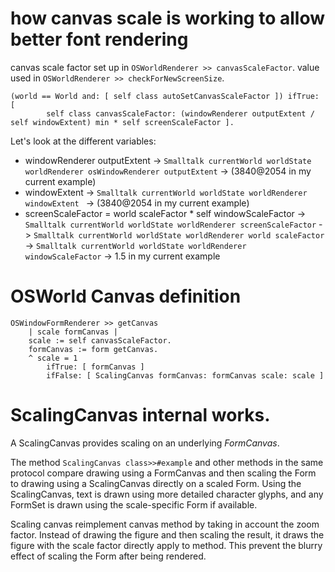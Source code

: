 # how canvas scale is working to allow better font rendering

canvas scale factor set up in `OSWorldRenderer >> canvasScaleFactor`.
value used in `OSWorldRenderer >> checkForNewScreenSize`.

```smalltalk
(world == World and: [ self class autoSetCanvasScaleFactor ]) ifTrue: [
        self class canvasScaleFactor: (windowRenderer outputExtent / self windowExtent) min * self screenScaleFactor ].
```

Let's look at the different variables:
- windowRenderer outputExtent
    -> `Smalltalk currentWorld worldState worldRenderer osWindowRenderer outputExtent`
    -> (3840@2054 in my current example)
- windowExtent
    -> `Smalltalk currentWorld worldState worldRenderer windowExtent `
    -> (3840@2054 in my current example)
- screenScaleFactor = world scaleFactor * self windowScaleFactor
    -> `Smalltalk currentWorld worldState worldRenderer screenScaleFactor`
    -> `Smalltalk currentWorld worldState worldRenderer world scaleFactor`
    -> `Smalltalk currentWorld worldState worldRenderer windowScaleFactor`
    -> 1.5 in my current example

# OSWorld Canvas definition
```smalltalk
OSWindowFormRenderer >> getCanvas
    | scale formCanvas |
    scale := self canvasScaleFactor.
    formCanvas := form getCanvas.
    ^ scale = 1
        ifTrue: [ formCanvas ]
        ifFalse: [ ScalingCanvas formCanvas: formCanvas scale: scale ]
```

# ScalingCanvas internal works.

A ScalingCanvas provides scaling on an underlying *FormCanvas*.

The method `ScalingCanvas class>>#example` and other methods in the same protocol
compare drawing using a FormCanvas and then scaling the Form to drawing using a
ScalingCanvas directly on a scaled Form. Using the ScalingCanvas, text is drawn
using more detailed character glyphs, and any FormSet is drawn using the
scale-specific Form if available.

Scaling canvas reimplement canvas method by taking in account the zoom factor.
Instead of drawing the figure and then scaling the result, it draws the figure
with the scale factor directly apply to method. This prevent the blurry effect
of scaling the Form after being rendered.
